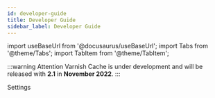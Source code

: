 ```yaml
---
id: developer-guide
title: Developer Guide
sidebar_label: Developer Guide
---
```


import useBaseUrl from '@docusaurus/useBaseUrl';
import Tabs from '@theme/Tabs';
import TabItem from '@theme/TabItem';

:::warning Attention
Varnish Cache is under development and will be released with **2.1** in **November 2022**.
:::

Settings

